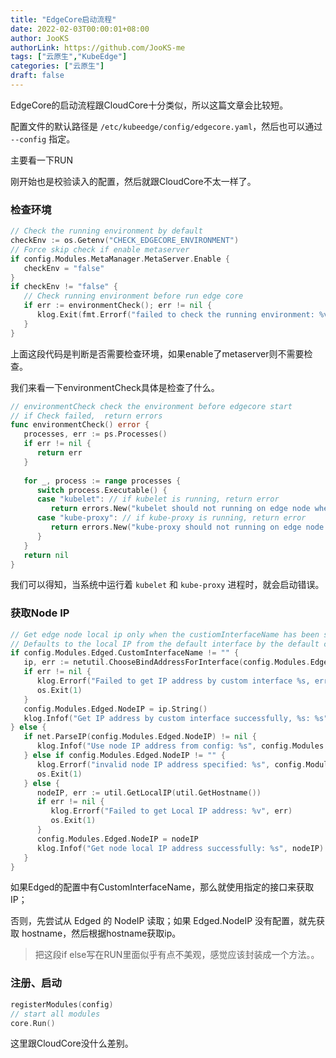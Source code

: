 ```yaml
---
title: "EdgeCore启动流程"
date: 2022-02-03T00:00:01+08:00
author: JooKS
authorLink: https://github.com/JooKS-me
tags: ["云原生","KubeEdge"]
categories: ["云原生"]
draft: false
---
```


EdgeCore的启动流程跟CloudCore十分类似，所以这篇文章会比较短。

配置文件的默认路径是 `/etc/kubeedge/config/edgecore.yaml`，然后也可以通过 `--config` 指定。

主要看一下RUN

刚开始也是校验读入的配置，然后就跟CloudCore不太一样了。

### 检查环境

```go
// Check the running environment by default
checkEnv := os.Getenv("CHECK_EDGECORE_ENVIRONMENT")
// Force skip check if enable metaserver
if config.Modules.MetaManager.MetaServer.Enable {
   checkEnv = "false"
}
if checkEnv != "false" {
   // Check running environment before run edge core
   if err := environmentCheck(); err != nil {
      klog.Exit(fmt.Errorf("failed to check the running environment: %v", err))
   }
}
```

上面这段代码是判断是否需要检查环境，如果enable了metaserver则不需要检查。

我们来看一下environmentCheck具体是检查了什么。

```go
// environmentCheck check the environment before edgecore start
// if Check failed,  return errors
func environmentCheck() error {
   processes, err := ps.Processes()
   if err != nil {
      return err
   }
  
   for _, process := range processes {
      switch process.Executable() {
      case "kubelet": // if kubelet is running, return error
         return errors.New("kubelet should not running on edge node when running edgecore")
      case "kube-proxy": // if kube-proxy is running, return error
         return errors.New("kube-proxy should not running on edge node when running edgecore")
      }
   }
   return nil
}
```

我们可以得知，当系统中运行着 `kubelet` 和 `kube-proxy` 进程时，就会启动错误。

### 获取Node IP

```go
// Get edge node local ip only when the custiomInterfaceName has been set.
// Defaults to the local IP from the default interface by the default config
if config.Modules.Edged.CustomInterfaceName != "" {
   ip, err := netutil.ChooseBindAddressForInterface(config.Modules.Edged.CustomInterfaceName)
   if err != nil {
      klog.Errorf("Failed to get IP address by custom interface %s, err: %v", config.Modules.Edged.CustomInterfaceName, err)
      os.Exit(1)
   }
   config.Modules.Edged.NodeIP = ip.String()
   klog.Infof("Get IP address by custom interface successfully, %s: %s", config.Modules.Edged.CustomInterfaceName, config.Modules.Edged.NodeIP)
} else {
   if net.ParseIP(config.Modules.Edged.NodeIP) != nil {
      klog.Infof("Use node IP address from config: %s", config.Modules.Edged.NodeIP)
   } else if config.Modules.Edged.NodeIP != "" {
      klog.Errorf("invalid node IP address specified: %s", config.Modules.Edged.NodeIP)
      os.Exit(1)
   } else {
      nodeIP, err := util.GetLocalIP(util.GetHostname())
      if err != nil {
         klog.Errorf("Failed to get Local IP address: %v", err)
         os.Exit(1)
      }
      config.Modules.Edged.NodeIP = nodeIP
      klog.Infof("Get node local IP address successfully: %s", nodeIP)
   }
}
```

如果Edged的配置中有CustomInterfaceName，那么就使用指定的接口来获取IP；

否则，先尝试从 Edged 的 NodeIP 读取；如果 Edged.NodeIP 没有配置，就先获取 hostname，然后根据hostname获取ip。

> 把这段if else写在RUN里面似乎有点不美观，感觉应该封装成一个方法。。

### 注册、启动

```go
registerModules(config)
// start all modules
core.Run()
```

这里跟CloudCore没什么差别。

